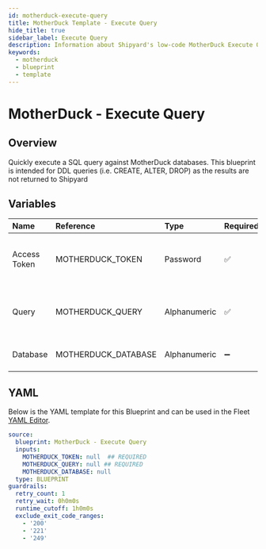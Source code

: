 ```yaml
---
id: motherduck-execute-query
title: MotherDuck Template - Execute Query
hide_title: true
sidebar_label: Execute Query
description: Information about Shipyard's low-code MotherDuck Execute Query blueprint. Quickly execute a SQL query against MotherDuck databases
keywords:
  - motherduck
  - blueprint
  - template
---
```


# MotherDuck - Execute Query

## Overview

Quickly execute a SQL query against MotherDuck databases. This blueprint is intended for DDL queries (i.e. CREATE, ALTER, DROP) as the results are not returned to Shipyard

## Variables

| Name | Reference | Type | Required | Default | Options | Description             |
|:-----|:----------|:-----|:---------|:--------|:--------|:------------------------|
| Access Token | MOTHERDUCK_TOKEN | Password | :white_check_mark: | - | - | The API token for programmatic access to MotherDuck |
| Query | MOTHERDUCK_QUERY | Alphanumeric | :white_check_mark: | - | - | The SQL query to execute against MotherDuck |
| Database | MOTHERDUCK_DATABASE | Alphanumeric | :heavy_minus_sign: | - | - | The optional database to connect to |




## YAML

Below is the YAML template for this Blueprint and can be used in the
Fleet [YAML Editor](../../reference/fleets/yaml-editor.md).

```yaml
source:
  blueprint: MotherDuck - Execute Query
  inputs:
    MOTHERDUCK_TOKEN: null  ## REQUIRED
    MOTHERDUCK_QUERY: null ## REQUIRED
    MOTHERDUCK_DATABASE: null
  type: BLUEPRINT
guardrails:
  retry_count: 1
  retry_wait: 0h0m0s
  runtime_cutoff: 1h0m0s
  exclude_exit_code_ranges:
    - '200'
    - '221'
    - '249'
 ```


